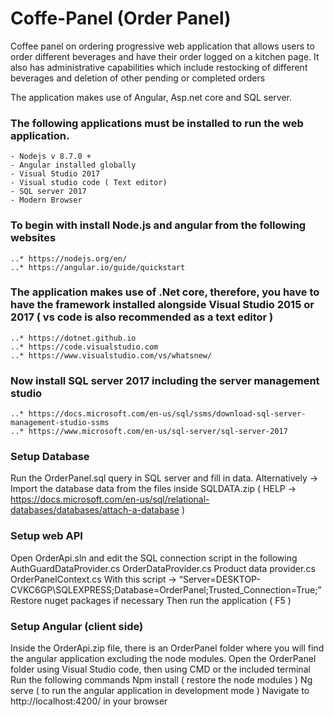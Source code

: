 # Coffe-Panel (Order Panel)

Coffee panel on ordering progressive web application that allows users to order different beverages and have their order logged on a kitchen page. It also has administrative capabilities which include restocking of different beverages and deletion of other pending or completed orders

The application makes use of Angular, Asp.net  core and SQL server. 

### The following applications must be installed to run the web application. 

```
- Nodejs v 8.7.0 +
- Angular installed globally
- Visual Studio 2017
- Visual studio code ( Text editor) 
- SQL server 2017 
- Modern Browser
```

### To begin with install Node.js and angular from the following websites 

```
..* https://nodejs.org/en/ 
..* https://angular.io/guide/quickstart 
```

### The application makes use of .Net core, therefore, you have to have the framework installed alongside Visual Studio 2015 or 2017 ( vs code is also recommended as a text editor )

```
..* https://dotnet.github.io 
..* https://code.visualstudio.com 
..* https://www.visualstudio.com/vs/whatsnew/
```

### Now install SQL server 2017 including the server management studio

```
..* https://docs.microsoft.com/en-us/sql/ssms/download-sql-server-management-studio-ssms 
..* https://www.microsoft.com/en-us/sql-server/sql-server-2017 
```

### Setup Database

Run the OrderPanel.sql query in SQL server and fill in data. 
Alternatively -> Import the database data from the files inside SQLDATA.zip ( HELP -> https://docs.microsoft.com/en-us/sql/relational-databases/databases/attach-a-database )

### Setup web API 

Open OrderApi.sln and edit the SQL connection script in the following 
AuthGuardDataProvider.cs
OrderDataProvider.cs
Product data provider.cs
OrderPanelContext.cs
With this script -> “Server=DESKTOP-CVKC6GP\SQLEXPRESS;Database=OrderPanel;Trusted_Connection=True;”
Restore nuget packages if necessary 
Then run the application ( F5 ) 

### Setup Angular (client side) 

Inside the OrderApi.zip file, there is an OrderPanel folder where you will find the angular application excluding the node modules.
Open the OrderPanel folder using Visual Studio code, then using CMD or  the included terminal Run the following commands
Npm install ( restore the node modules )
Ng serve ( to run the angular application in development mode ) 
Navigate to http://localhost:4200/ in your browser



